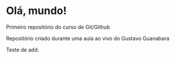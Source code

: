 # Olá, mundo!
 Primeiro repositório do curso de Git/Github

 Repositório criado durante uma aula ao vivo do Gustavo Guanabara

 Teste de add.

